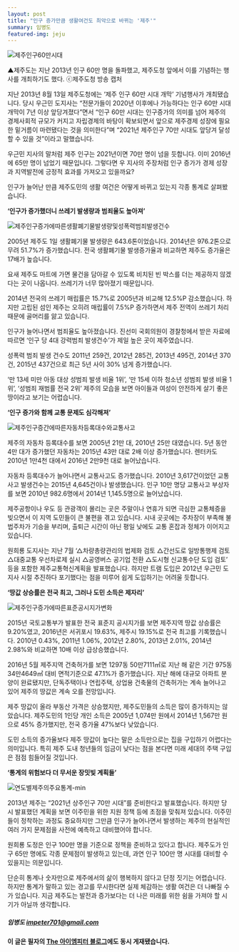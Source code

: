 ```yaml
---
layout: post
title: "인구 증가만큼 생활여건도 최악으로 바뀌는 '제주'"
summary: 임병도
featured-img: jeju
---
```


![제주인구60만시대](http://dev.theimpeter.com/wordpress/wp-content/uploads/sites/0/2016/08/%EC%A0%9C%EC%A3%BC%EC%9D%B8%EA%B5%AC60%EB%A7%8C%EC%8B%9C%EB%8C%80.jpg)

▲제주도는 지난 2013년 인구 60만 명을 돌파했고, 제주도청 앞에서 이를 기념하는 행사를 개최하기도 했다. ⓒ제주도청 방송 캡처

지난 2013년 8월 13일 제주도청에는 ‘제주 인구 60만 시대 개막’ 기념행사가 개최됐습니다. 당시 우근민 도지사는 “전문가들이 2020년 이후에나 가능하다는 인구 60만 시대 개막이 7년 이상 앞당겨졌다”면서 “인구 60만 시대는 인구증가의 의미를 넘어 제주의 경제사회적 규모가 커지고 자립경제의 바탕이 확보되면서 앞으로 제주경제 성장에 필요한 밑거름이 마련됐다는 것을 의미한다”며 “2021년 제주인구 70만 시대도 앞당겨 달성할 수 있을 것”이라고 말했습니다.

우근민 지사의 말처럼 제주 인구는 2021년이면 70만 명이 넘을 듯합니다. 이미 2016년에 65만 명이 넘었기 때문입니다. 그렇다면 우 지사의 주장처럼 인구 증가가 경제 성장과 지역발전에 긍정적 효과를 가져오고 있을까요?

인구가 늘어난 만큼 제주도민의 생활 여건은 어떻게 바뀌고 있는지 각종 통계로 살펴봤습니다.

**‘인구가 증가했더니 쓰레기 발생량과 범죄율도 높아져’**

![제주인구증가에따른생활폐기물발생량및성폭력범죄발생건수](http://dev.theimpeter.com/wordpress/wp-content/uploads/sites/0/2016/08/%EC%A0%9C%EC%A3%BC%EC%9D%B8%EA%B5%AC%EC%A6%9D%EA%B0%80%EC%97%90%EB%94%B0%EB%A5%B8%EC%83%9D%ED%99%9C%ED%8F%90%EA%B8%B0%EB%AC%BC%EB%B0%9C%EC%83%9D%EB%9F%89%EB%B0%8F%EC%84%B1%ED%8F%AD%EB%A0%A5%EB%B2%94%EC%A3%84%EB%B0%9C%EC%83%9D%EA%B1%B4%EC%88%98.jpg)

2005년 제주도 1일 생활폐기물 발생량은 643.6톤이었습니다. 2014년은 976.2톤으로 무려 51.7%가 증가했습니다. 전국 생활폐기물 발생증가율과 비교하면 제주도 증가율은 17배가 높습니다.

요새 제주도 마트에 가면 물건을 담아갈 수 있도록 비치된 빈 박스를 더는 제공하지 않겠다는 곳이 나옵니다. 쓰레기가 너무 많아졌기 때문입니다.

2014년 전국의 쓰레기 매립률은 15.7%로 2005년과 비교해 12.5%P 감소했습니다. 하지만 고립된 섬인 제주는 오히려 매립률이 7.5%P 증가하면서 제주 전역이 쓰레기 처리 때문에 골머리를 앓고 있습니다.

인구가 늘어나면서 범죄율도 높아졌습니다. 진선미 국회의원이 경찰청에서 받은 자료에 따르면 ‘인구 당 4대 강력범죄 발생건수’가 제일 높은 곳이 제주였습니다.

성폭력 범죄 발생 건수도 2011년 259건, 2012년 285건, 2013년 495건, 2014년 370건, 2015년 437건으로 최근 5년 사이 30% 넘게 증가했습니다.

‘만 13세 미만 아동 대상 성범죄 발생 비율 1위’, ‘만 15세 이하 청소년 성범죄 발생 비율 1위’, ‘성범죄 재범률 전국 2위’ 제주의 모습을 보면 아이들과 여성이 안전하게 살기 좋은 땅이라고 보기는 어렵습니다.

**‘인구 증가와 함께 교통 문제도 심각해져’**

![제주인구증간에따른자동차등록대수와교통사고](http://dev.theimpeter.com/wordpress/wp-content/uploads/sites/0/2016/08/%EC%A0%9C%EC%A3%BC%EC%9D%B8%EA%B5%AC%EC%A6%9D%EA%B0%84%EC%97%90%EB%94%B0%EB%A5%B8%EC%9E%90%EB%8F%99%EC%B0%A8%EB%93%B1%EB%A1%9D%EB%8C%80%EC%88%98%EC%99%80%EA%B5%90%ED%86%B5%EC%82%AC%EA%B3%A0.jpg)

제주의 자동차 등록대수를 보면 2005년 21만 대, 2010년 25만 대였습니다. 5년 동안 4만 대가 증가했던 자동차는 2015년 43만 대로  2배 이상 증가했습니다. 렌터카도 2010년 1만4천 대에서 2016년 2만9천 대로 늘어났습니다.

자동차 등록대수가 늘어나면서 교통사고도 증가했습니다. 2010년 3,617건이었던 교통사고 발생건수는 2015년 4,645건이나 발생했습니다. 인구 10만 명당 교통사고 부상자를 보면 2010년 982.6명에서 2014년 1,145.5명으로 늘어났습니다.

제주공항이나 우도 등 관광객이 몰리는 곳은 주말이나 연휴가 되면 극심한 교통체증을 빚으면서 이 지역 도민들이 큰 불편을 겪고 있습니다. 시내 곳곳에는 주차장이 부족해 불법주차가 기승을 부리며, 출퇴근 시간이 아닌 평일 낮에도 교통 혼잡과 정체가 이어지고 있습니다.

원희룡 도지사는 지난 7월 ‘△차량총량관리의 법제화 검토 △간선도로 일방통행제 검토 △대중교통 우선차로제 실시 △공영버스 공기업 전환 △도시형 신교통수단 도입 검토’ 등을 포함한 제주교통혁신계획을 발표했습니다. 하지만 트램 도입은 2012년 우근민 도지사 시절 추진하다 포기했다는 점을 미루어 쉽게 도입하기는 어려울 듯합니다.

**‘땅값 상승률은 전국 최고, 그러나 도민 소득은 제자리’**

![제주인구증가에따른표준공시지가변화](http://dev.theimpeter.com/wordpress/wp-content/uploads/sites/0/2016/08/%EC%A0%9C%EC%A3%BC%EC%9D%B8%EA%B5%AC%EC%A6%9D%EA%B0%80%EC%97%90%EB%94%B0%EB%A5%B8%ED%91%9C%EC%A4%80%EA%B3%B5%EC%8B%9C%EC%A7%80%EA%B0%80%EB%B3%80%ED%99%94.jpg)

2015년 국토교통부가 발표한 전국 표준지 공시지가를 보면 제주지역 땅값 상승률은 9.20%였고, 2016년은 서귀포시 19.63%, 제주시 19.15%로 전국 최고를 기록했습니다. 2010년 0.43%, 2011년 1.06%, 2012년 2.80%, 2013년 2.01%, 2014년 2.98%와 비교하면 10배 이상 급상승했습니다.

2016년 5월 제주지역 건축허가를 보면 1297동 50만7111㎡로 지난 해 같은 기간 975동 34만4649㎡ 대비 면적기준으로 47.1%가 증가했습니다. 지난 해에 대규모 아파트 분양이 완료됐지만, 단독주택이나 연립주택, 상업용 건축물의 건축허가는 계속 늘어나고 있어 제주의 땅값은 계속 오를 전망입니다.

제주 땅값이 올라 부동산 가격은 상승했지만, 제주도민들의 소득은 많이 증가하지는 않았습니다. 제주도민의 1인당 개인 소득은 2005년 1,074만 원에서 2014년 1,567만 원으로 45% 증가했지만, 전국 증가율 47%보다 낮았습니다.

도민 소득의 증가율보다 제주 땅값이 높다는 말은 소득만으로는 집을 구입하기 어렵다는 의미입니다. 특히 제주 도내 청년들의 임금이 낮다는 점을 본다면 미래 세대의 주택 구입은 점점 힘들어질 것입니다.

**‘통계의 위험보다 더 무서운 장밋빛 계획들’**

![연도별제주의주요통계-min](http://dev.theimpeter.com/wordpress/wp-content/uploads/sites/0/2016/08/%EC%97%B0%EB%8F%84%EB%B3%84%EC%A0%9C%EC%A3%BC%EC%9D%98%EC%A3%BC%EC%9A%94%ED%86%B5%EA%B3%84-min.jpg)

2013년 제주는 “2021년 상주인구 70만 시대”를 준비한다고 발표했습니다. 하지만 당시 발표했던 계획을 보면 이주민을 위한 지원 정책 등에 초점을 맞춰져 있습니다. 이주민들이 정착하는 과정도 중요하지만 그만큼 인구가 늘어나면서 발생하는 제주의 현실적인 여러 가지 문제점을 사전에 예측하고 대비했어야 합니다.

원희룡 도정은 인구 100만 명을 기준으로 정책을 준비하고 있다고 합니다. 제주도가 인구 65만 명에도 각종 문제점이 발생하고 있는데, 과연 인구 100만 명 시대를 대비할 수 있을지는 의문입니다.

단순히 통계나 숫자만으로 제주에서의 삶이 행복하지 않다고 단정 짓기는 어렵습니다. 하지만 통계가 말하고 있는 경고를 무시한다면 실제 체감하는 생활 여건은 더 나빠질 수가 있습니다. 지금 제주도는 발전과 증가보다는 더 나은 미래를 위한 쉼을 가져야 할 시기가 아닐까 생각합니다.



##### 임병도 [impeter701@gmail.com](mailto:impeter701@gmail.com)

**이 글은 필자의 [The 아이엠피터 블로그](https://theimpeter.com/37473)에도 동시 게재됐습니다.**